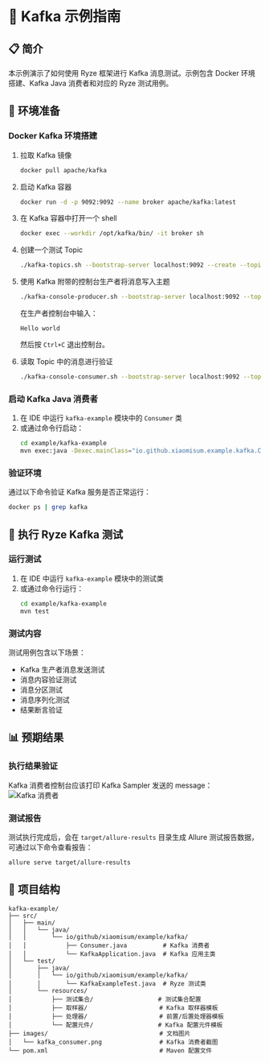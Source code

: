 # 🚀 Kafka 示例指南

## 📋 简介

本示例演示了如何使用 Ryze 框架进行 Kafka 消息测试。示例包含 Docker 环境搭建、Kafka Java 消费者和对应的 Ryze 测试用例。

## 🚀 环境准备

### Docker Kafka 环境搭建

1. 拉取 Kafka 镜像
   ```bash
   docker pull apache/kafka
   ```

2. 启动 Kafka 容器
   ```bash
   docker run -d -p 9092:9092 --name broker apache/kafka:latest
   ```

3. 在 Kafka 容器中打开一个 shell
   ```bash
   docker exec --workdir /opt/kafka/bin/ -it broker sh
   ```

4. 创建一个测试 Topic
   ```bash
   ./kafka-topics.sh --bootstrap-server localhost:9092 --create --topic test-topic
   ```

5. 使用 Kafka 附带的控制台生产者将消息写入主题
   ```bash
   ./kafka-console-producer.sh --bootstrap-server localhost:9092 --topic test-topic
   ```

   在生产者控制台中输入：
   ```
   Hello world
   ```

   然后按 `Ctrl+C` 退出控制台。

6. 读取 Topic 中的消息进行验证
   ```bash
   ./kafka-console-consumer.sh --bootstrap-server localhost:9092 --topic test-topic --from-beginning
   ```

### 启动 Kafka Java 消费者

1. 在 IDE 中运行 `kafka-example` 模块中的 `Consumer` 类
2. 或通过命令行启动：
   ```bash
   cd example/kafka-example
   mvn exec:java -Dexec.mainClass="io.github.xiaomisum.example.kafka.Consumer"
   ```

### 验证环境

通过以下命令验证 Kafka 服务是否正常运行：

```bash
docker ps | grep kafka
```

## 🧪 执行 Ryze Kafka 测试

### 运行测试

1. 在 IDE 中运行 `kafka-example` 模块中的测试类
2. 或通过命令行运行：
   ```bash
   cd example/kafka-example
   mvn test
   ```

### 测试内容

测试用例包含以下场景：

- Kafka 生产者消息发送测试
- 消息内容验证测试
- 消息分区测试
- 消息序列化测试
- 结果断言验证

## 📊 预期结果

### 执行结果验证

Kafka 消费者控制台应该打印 Kafka Sampler 发送的 message：
![Kafka 消费者](images/kafka_consumer.png)

### 测试报告

测试执行完成后，会在 `target/allure-results` 目录生成 Allure 测试报告数据，可通过以下命令查看报告：

```bash
allure serve target/allure-results
```

## 📁 项目结构

```
kafka-example/
├── src/
│   ├── main/
│   │   └── java/
│   │       └── io/github/xiaomisum/example/kafka/
│   │           ├── Consumer.java          # Kafka 消费者
│   │           └── KafkaApplication.java  # Kafka 应用主类
│   └── test/
│       ├── java/
│       │   └── io/github/xiaomisum/example/kafka/
│       │       └── KafkaExampleTest.java  # Ryze 测试类
│       └── resources/
│           ├── 测试集合/                  # 测试集合配置
│           ├── 取样器/                    # Kafka 取样器模板
│           ├── 处理器/                    # 前置/后置处理器模板
│           └── 配置元件/                  # Kafka 配置元件模板
├── images/                               # 文档图片
│   └── kafka_consumer.png                # Kafka 消费者截图
└── pom.xml                               # Maven 配置文件
```